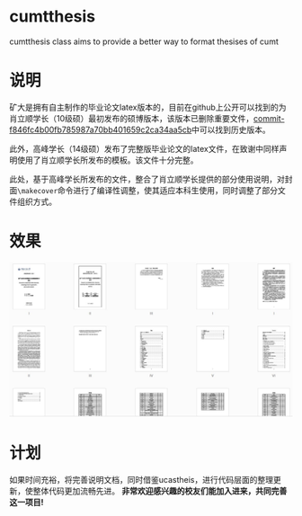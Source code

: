 # cumtthesis
cumtthesis class aims to provide a better way to format thesises of cumt


# 说明
矿大是拥有自主制作的毕业论文latex版本的，目前在github上公开可以找到的为肖立顺学长（10级硕）最初发布的硕博版本，该版本已删除重要文件，[commit-f846fc4b00fb785987a70bb401659c2ca34aa5cb](https://github.com/xiaolishun/cumtthesis/tree/f846fc4b00fb785987a70bb401659c2ca34aa5cb)中可以找到历史版本。

此外，高峰学长（14级硕）发布了完整版毕业论文的latex文件，在致谢中同样声明使用了肖立顺学长所发布的模板。该文件十分完整。

此处，基于高峰学长所发布的文件，整合了肖立顺学长提供的部分使用说明，对封面`\makecover`命令进行了编译性调整，使其适应本科生使用，同时调整了部分文件组织方式。

# 效果

![示例图片](./捕获.JPG)

# 计划

如果时间充裕，将完善说明文档，同时借鉴ucastheis，进行代码层面的整理更新，使整体代码更加流畅先进。 **非常欢迎感兴趣的校友们能加入进来，共同完善这一项目!** 


